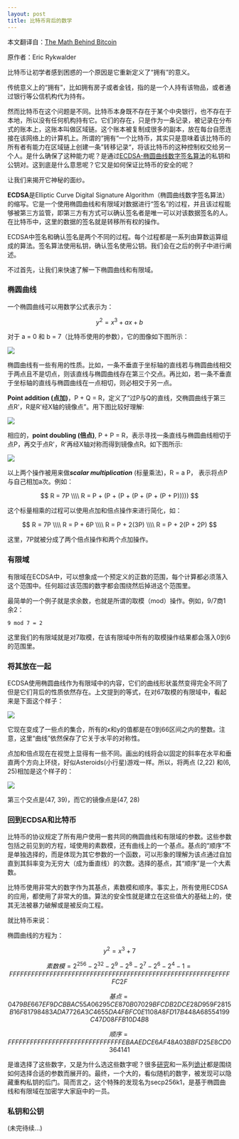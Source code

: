 ```yaml
---
layout: post
title: 比特币背后的数学
---
```


本文翻译自：[The Math Behind Bitcoin](https://www.coindesk.com/math-behind-bitcoin/)

原作者：Eric Rykwalder

比特币让初学者感到困惑的一个原因是它重新定义了“拥有”的意义。

传统意义上的“拥有”，比如拥有房子或者金钱，指的是一个人持有该物品，或者通过银行等公信机构代为持有。

然而比特币在这个问题是不同。比特币本身既不存在于某个中央银行，也不存在于本地，所以没有任何机构持有它。它们的存在，只是作为一条记录，被记录在分布式的账本上，这账本叫做区域链。这个账本被复制成很多的副本，放在每台自愿连接在该网络上的计算机上。所谓的“拥有“一个比特币，其实只是意味着该比特币的所有者有能力在区域链上创建一条”转移记录“，将该比特币的这种控制权交给另一个人。是什么确保了这种能力呢？是通过[ECDSA-椭圆曲线数字签名算法](https://en.wikipedia.org/wiki/Elliptic_Curve_Digital_Signature_Algorithm)的私钥和公钥对。这到底是什么意思呢？它又是如何保证比特币的安全的呢？

让我们来揭开它神秘的面纱。

**ECDSA**是Elliptic Curve Digital Signature Algorithm（椭圆曲线数字签名算法）的缩写。它是一个使用椭圆曲线和有限域对数据进行“签名”的过程，并且该过程能够被第三方监管，即第三方有方式可以确认签名者是唯一可以对该数据签名的人。在比特币中，这里的数据的签名就是转移所有权的操作。

ECDSA中签名和确认签名是两个不同的过程。每个过程都是一系列由算数运算组成的算法。签名算法使用私钥，确认签名使用公钥。我们会在之后的例子中进行阐述。

不过首先，让我们来快速了解一下椭圆曲线和有限域。

### 椭圆曲线

一个椭圆曲线可以用数学公式表示为：

$$
y^2 = x^3 + ax + b
$$

对于 a = 0 和 b = 7（比特币使用的参数），它的图像如下图所示：

![](https://media.coindesk.com/uploads/2014/10/elliptic-curves.png)

椭圆曲线有一些有用的性质。比如，一条不垂直于坐标轴的直线若与椭圆曲线相交于两点且不是切点，则该直线与椭圆曲线存在第三个交点。再比如，若一条不垂直于坐标轴的直线与椭圆曲线在一点相切，则必相交于另一点。

**Point addition (点加)**，P + Q = R，定义了“过P与Q的直线，交椭圆曲线于第三点R'，R是R'经X轴的镜像点”。用下图比较好理解:

![](https://media.coindesk.com/uploads/2014/10/point-addition.png)

相应的，**point doubling (倍点)**, P + P = R，表示寻找一条直线与椭圆曲线相切于点P，再交于点R'，R'再经X轴对称而得到镜像点R。如下图所示:

![](https://media.coindesk.com/uploads/2014/10/point-doubling.png)

以上两个操作被用来做***scalar multiplication*** (标量乘法)，R = a P， 表示将点P与自己相加a次。例如：

$$
	R = 7P \\\\
	R = P + (P + (P + (P + (P + (P + P)))))
$$

这个标量相乘的过程可以使用点加和倍点操作来进行简化，如：

$$
	R = 7P \\\\
	R = P + 6P \\\\
	R = P + 2(3P) \\\\
	R = P + 2(P + 2P)
$$

这里，7P就被分成了两个倍点操作和两个点加操作。


### 有限域

有限域在ECDSA中，可以想象成一个预定义的正数的范围，每个计算都必须落入这个范围中。任何超过该范围的数字都会围绕然后掉进这个范围里。

最简单的一个例子就是求余数，也就是所谓的取模（mod）操作。例如，9/7商1余2：

```
9 mod 7 = 2
```

这里我们的有限域就是对7取模，在该有限域中所有的取模操作结果都会落入0到6的范围里。

### 将其放在一起

ECDSA使用椭圆曲线作为有限域中的内容，它们的曲线形状虽然变得完全不同了但是它们背后的性质依然存在。上文提到的等式，在对67取模的有限域中，看起来是下面这个样子：

![](https://media.coindesk.com/uploads/2014/10/putting-it-together.png)

它现在变成了一些点的集合，所有的x和y的值都是在0到66区间之内的整数。注意，这里“曲线”依然保存了它关于水平的对称性。

点加和倍点现在在视觉上显得有一些不同。画出的线将会以固定的斜率在水平和垂直两个方向上环绕，好似Asteroids(小行星)游戏一样。所以，将两点 (2,22) 和\(6, 25\)相加是这个样子的：

![](https://media.coindesk.com/uploads/2014/10/putting-together-2.png)

第三个交点是\(47, 39\)，而它的镜像点是\(47, 28\)

### 回到ECDSA和比特币

比特币的协议规定了所有用户使用一套共同的椭圆曲线和有限域的参数。这些参数包括之前见到的方程，域使用的素数模，还有曲线上的一个基点。基点的“顺序”不是单独选择的，而是体现为其它参数的一个函数，可以形象的理解为该点通过自加直到其斜率变为无穷大（成为垂直线）的次数。选择的基点，其“顺序”是一个大素数。

比特币使用非常大的数字作为其基点，素数模和顺序。事实上，所有使用ECDSA的应用，都使用了非常大的值。算法的安全性就是建立在这些值大的基础上的，使其无法被暴力破解或是被反向工程。

就比特币来说：

椭圆曲线的方程为：

$$
y^2 = x^3 + 7
$$

$$
素数模 = 2^256 - 2^32 - 2^9 - 2^8 - 2^7 - 2^6 - 2^4 - 1 = FFFFFFFF FFFFFFFF FFFFFFFF FFFFFFFF FFFFFFFF FFFFFFFF FFFFFFFE FFFFFC2F
$$

$$
基点 = 04 79BE667E F9DCBBAC 55A06295 CE870B07 029BFCDB 2DCE28D9 59F2815B 16F81798 483ADA77 26A3C465 5DA4FBFC 0E1108A8 FD17B448 A6855419 9C47D08F FB10D4B8
$$

$$
顺序 = FFFFFFFF FFFFFFFF FFFFFFFF FFFFFFFE BAAEDCE6 AF48A03B BFD25E8C D0364141
$$

是谁选择了这些数字，又是为什么选这些数字呢？很多[研究](http://perso.univ-rennes1.fr/sylvain.duquesne/master/standards/sec2_final.pdf)和一系列[诡计](http://it.slashdot.org/story/13/09/11/1224252/are-the-nist-standard-elliptic-curves-back-doored?utm_source=rss1.0mainlinkanon&utm_medium=feed)都是围绕如何选择合适的参数而展开的。最终，一个大的，看似随机的数字，被发现可以隐藏重构私钥的后门。简而言之，这个特殊的发现名为secp256k1，是基于椭圆曲线和有限域在加密学大家庭中的一员。

### 私钥和公钥

(未完待续...)